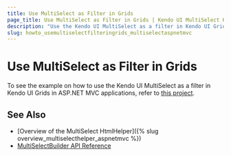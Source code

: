 ```yaml
---
title: Use MultiSelect as Filter in Grids
page_title: Use MultiSelect as Filter in Grids | Kendo UI MultiSelect HtmlHelper
description: "Use the Kendo UI MultiSelect as a filter in Kendo UI Grids in ASP.NET MVC applications."
slug: howto_usemultiselectfilteringrids_multiselectaspnetmvc
---
```


# Use MultiSelect as Filter in Grids

To see the example on how to use the Kendo UI MultiSelect as a filter in Kendo UI Grids in ASP.NET MVC applications, refer to [this project](https://github.com/telerik/ui-for-aspnet-mvc-examples/tree/master/grid/grid-multiselect-filter).

## See Also

* [Overview of the MultiSelect HtmlHelper]({% slug overview_multiselecthelper_aspnetmvc %})
* [MultiSelectBuilder API Reference](/api/Kendo.Mvc.UI.Fluent/MultiSelectBuilder)
